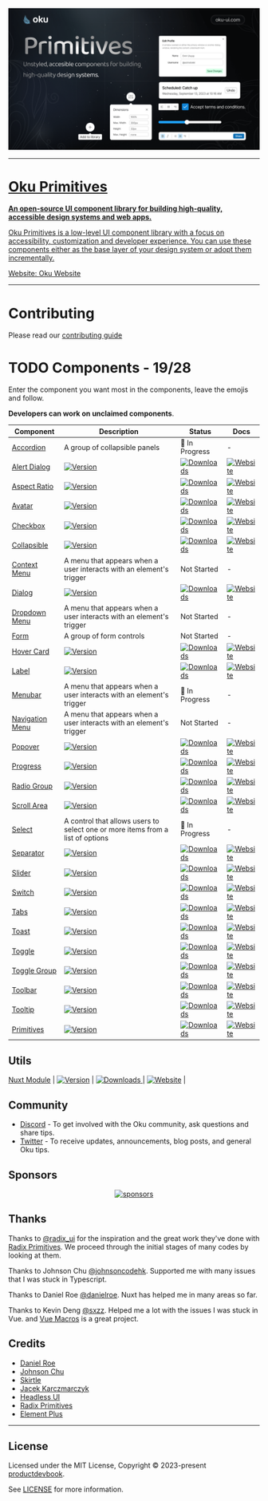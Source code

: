 <a href="https://oku-ui.com">
  <img alt="Oku UI hero image" src="https://github.com/oku-ui/primitives/blob/main/.github/assets/primitives-cover.png?raw=true"
</a>

---

# Oku Primitives

**An open-source UI component library for building high-quality, accessible design systems and web apps.**

Oku Primitives is a low-level UI component library with a focus on accessibility, customization and developer experience. You can use these components either as the base layer of your design system or adopt them incrementally.

Website: [Oku Website](https://oku-ui.com)

---

# Contributing

Please read our [contributing guide](https://github.com/oku-ui/primitives/blob/master/CONTRIBUTING.md)

# TODO Components - 19/28

Enter the component you want most in the components, leave the emojis and follow.

**Developers can work on unclaimed components**.

| Component | Description | Status | Docs |
| --- | --- | --- | --- |
| [Accordion](https://github.com/oku-ui/primitives/issues/3) | A group of collapsible panels | 🚧 In Progress | -  |
| [Alert Dialog](https://oku-ui.com/primitives/components/alert-dialog) | <span><a href="https://www.npmjs.com/package/@oku-ui/alert-dialog "><img src="https://img.shields.io/npm/v/@oku-ui/alert-dialog.svg?style=flat&colorA=18181B&colorB=28CF8D" alt="Version"></a> </span> | <span> <a href="https://www.npmjs.com/package/@oku-ui/alert-dialog"><img src="https://img.shields.io/npm/dm/@oku-ui/alert-dialog.svg?style=flat&colorA=18181B&colorB=28CF8D" alt="Downloads"></a> </span> | <span> <a href="https://oku-ui.com/primitives/components/alert-dialog"><img src="https://img.shields.io/badge/Open%20Documentation-18181B" alt="Website"></a> </span> |
| [Aspect Ratio](https://oku-ui.com/primitives/components/aspect-ratio) | <span><a href="https://www.npmjs.com/package/@oku-ui/aspect-ratio "><img src="https://img.shields.io/npm/v/@oku-ui/aspect-ratio.svg?style=flat&colorA=18181B&colorB=28CF8D" alt="Version"></a> </span> | <span> <a href="https://www.npmjs.com/package/@oku-ui/aspect-ratio"><img src="https://img.shields.io/npm/dm/@oku-ui/aspect-ratio.svg?style=flat&colorA=18181B&colorB=28CF8D" alt="Downloads"></a> </span> | <span> <a href="https://oku-ui.com/primitives/components/aspect-ratio"><img src="https://img.shields.io/badge/Open%20Documentation-18181B" alt="Website"></a> </span> |
| [Avatar](https://oku-ui.com/primitives/components/avatar) | <span><a href="https://www.npmjs.com/package/@oku-ui/avatar "><img src="https://img.shields.io/npm/v/@oku-ui/avatar?style=flat&colorA=18181B&colorB=28CF8D" alt="Version"></a> </span> | <span> <a href="https://www.npmjs.com/package/@oku-ui/avatar"><img src="https://img.shields.io/npm/dm/@oku-ui/avatar?style=flat&colorA=18181B&colorB=28CF8D" alt="Downloads"></a></span> | <span> <a href="https://oku-ui.com/primitives/components/avatar"><img src="https://img.shields.io/badge/Open%20Documentation-18181B" alt="Website"></a> |
| [Checkbox](https://oku-ui.com/primitives/components/checkbox) | <span><a href="https://www.npmjs.com/package/@oku-ui/checkbox "><img src="https://img.shields.io/npm/v/@oku-ui/checkbox?style=flat&colorA=18181B&colorB=28CF8D" alt="Version"></a> </span> | <span> <a href="https://www.npmjs.com/package/@oku-ui/checkbox"> <img src="https://img.shields.io/npm/dm/@oku-ui/checkbox?style=flat&colorA=18181B&colorB=28CF8D" alt="Downloads"> </a> </span> | <span> <a href="https://oku-ui.com/primitives/components/checkbox"><img src="https://img.shields.io/badge/Open%20Documentation-18181B" alt="Website"></a> |
| [Collapsible](https://oku-ui.com/primitives/components/collapsible) | <span><a href="https://www.npmjs.com/package/@oku-ui/collapsible "><img src="https://img.shields.io/npm/v/@oku-ui/collapsible?style=flat&colorA=18181B&colorB=28CF8D" alt="Version"></a> </span> | <span> <a href="https://www.npmjs.com/package/@oku-ui/collapsible"> <img src="https://img.shields.io/npm/dm/@oku-ui/collapsible?style=flat&colorA=18181B&colorB=28CF8D" alt="Downloads"> </a> </span> | <span> <a href="https://oku-ui.com/primitives/components/collapsible"><img src="https://img.shields.io/badge/Open%20Documentation-18181B" alt="Website"></a> |
| [Context Menu](https://github.com/oku-ui/primitives/issues/8) | A menu that appears when a user interacts with an element's trigger | Not Started | -  |
| [Dialog](https://oku-ui.com/primitives/components/dialog) | <span><a href="https://www.npmjs.com/package/@oku-ui/dialog "><img src="https://img.shields.io/npm/v/@oku-ui/dialog?style=flat&colorA=18181B&colorB=28CF8D" alt="Version"></a> </span> | <span> <a href="https://www.npmjs.com/package/@oku-ui/dialog"> <img src="https://img.shields.io/npm/dm/@oku-ui/dialog?style=flat&colorA=18181B&colorB=28CF8D" alt="Downloads"> </a> </span> | <span> <a href="https://oku-ui.com/primitives/components/dialog"><img src="https://img.shields.io/badge/Open%20Documentation-18181B" alt="Website"></a> |
| [Dropdown Menu](https://github.com/oku-ui/primitives/issues/10) | A menu that appears when a user interacts with an element's trigger | Not Started | -  |
| [Form](https://github.com/oku-ui/primitives/issues/11) | A group of form controls | Not Started | -  |
| [Hover Card](https://oku-ui.com/primitives/components/hover-card) | <span><a href="https://www.npmjs.com/package/@oku-ui/hover-card "><img src="https://img.shields.io/npm/v/@oku-ui/hover-card?style=flat&colorA=18181B&colorB=28CF8D" alt="Version"></a> </span> | <span> <a href="https://www.npmjs.com/package/@oku-ui/hover-card"> <img src="https://img.shields.io/npm/dm/@oku-ui/hover-card?style=flat&colorA=18181B&colorB=28CF8D" alt="Downloads"> </a> </span> | <span> <a href="https://oku-ui.com/primitives/components/hover-card"><img src="https://img.shields.io/badge/Open%20Documentation-18181B" alt="Website"></a> |
| [Label](https://oku-ui.com/primitives/components/label) | <span><a href="https://www.npmjs.com/package/@oku-ui/label "><img src="https://img.shields.io/npm/v/@oku-ui/label?style=flat&colorA=18181B&colorB=28CF8D" alt="Version"></a> </span> | <span> <a href="https://www.npmjs.com/package/@oku-ui/label"> <img src="https://img.shields.io/npm/dm/@oku-ui/label?style=flat&colorA=18181B&colorB=28CF8D" alt="Downloads"> </a> </span> | <span> <a href="https://oku-ui.com/primitives/components/label"><img src="https://img.shields.io/badge/Open%20Documentation-18181B" alt="Website"></a> |
| [Menubar](https://github.com/oku-ui/primitives/issues/13) | A menu that appears when a user interacts with an element's trigger | 🚧 In Progress | -  |
| [Navigation Menu](https://github.com/oku-ui/primitives/issues/14) | A menu that appears when a user interacts with an element's trigger | Not Started | -  |
| [Popover](https://oku-ui.com/primitives/components/popover) | <span><a href="https://www.npmjs.com/package/@oku-ui/popover "><img src="https://img.shields.io/npm/v/@oku-ui/popover?style=flat&colorA=18181B&colorB=28CF8D" alt="Version"></a> </span> | <span> <a href="https://www.npmjs.com/package/@oku-ui/popover"> <img src="https://img.shields.io/npm/dm/@oku-ui/popover?style=flat&colorA=18181B&colorB=28CF8D" alt="Downloads"> </a> </span> | <span> <a href="https://oku-ui.com/primitives/components/popover"><img src="https://img.shields.io/badge/Open%20Documentation-18181B" alt="Website"></a> </span> |
| [Progress](https://oku-ui.com/primitives/components/progress) | <span><a href="https://www.npmjs.com/package/@oku-ui/progress "><img src="https://img.shields.io/npm/v/@oku-ui/progress?style=flat&colorA=18181B&colorB=28CF8D" alt="Version"></a> </span> | <span> <a href="https://www.npmjs.com/package/@oku-ui/progress"> <img src="https://img.shields.io/npm/dm/@oku-ui/progress?style=flat&colorA=18181B&colorB=28CF8D" alt="Downloads"> </a> </span> | <span> <a href="https://oku-ui.com/primitives/components/progress"><img src="https://img.shields.io/badge/Open%20Documentation-18181B" alt="Website"></a> </span> |
| [Radio Group](https://oku-ui.com/primitives/components/radio-group) | <span><a href="https://www.npmjs.com/package/@oku-ui/radio-group "><img src="https://img.shields.io/npm/v/@oku-ui/radio-group?style=flat&colorA=18181B&colorB=28CF8D" alt="Version"></a> </span> | <span> <a href="https://www.npmjs.com/package/@oku-ui/radio-group"> <img src="https://img.shields.io/npm/dm/@oku-ui/radio-group?style=flat&colorA=18181B&colorB=28CF8D" alt="Downloads"> </a> </span> | <span> <a href="https://oku-ui.com/primitives/components/radio-group"><img src="https://img.shields.io/badge/Open%20Documentation-18181B" alt="Website"></a> </span> |
| [Scroll Area](https://oku-ui.com/primitives/components/scroll-area) | <span><a href="https://www.npmjs.com/package/@oku-ui/scroll-area "><img src="https://img.shields.io/npm/v/@oku-ui/scroll-area?style=flat&colorA=18181B&colorB=28CF8D" alt="Version"></a> </span> | <span> <a href="https://www.npmjs.com/package/@oku-ui/scroll-area"> <img src="https://img.shields.io/npm/dm/@oku-ui/scroll-area?style=flat&colorA=18181B&colorB=28CF8D" alt="Downloads"> </a> </span> | <span> <a href="https://oku-ui.com/primitives/components/scroll-area"><img src="https://img.shields.io/badge/Open%20Documentation-18181B" alt="Website"></a> </span> |
| [Select](https://github.com/oku-ui/primitives/issues/19) | A control that allows users to select one or more items from a list of options | 🚧 In Progress | -  |
| [Separator](https://oku-ui.com/primitives/components/separator) | <span><a href="https://www.npmjs.com/package/@oku-ui/separator "><img src="https://img.shields.io/npm/v/@oku-ui/separator?style=flat&colorA=18181B&colorB=28CF8D" alt="Version"></a> </span> | <span> <a href="https://www.npmjs.com/package/@oku-ui/separator"> <img src="https://img.shields.io/npm/dm/@oku-ui/separator?style=flat&colorA=18181B&colorB=28CF8D" alt="Downloads"> </a> </span> | <span> <a href="https://oku-ui.com/primitives/components/separator"><img src="https://img.shields.io/badge/Open%20Documentation-18181B" alt="Website"></a> </span> |
| [Slider](https://oku-ui.com/primitives/components/slider) | <span><a href="https://www.npmjs.com/package/@oku-ui/slider "><img src="https://img.shields.io/npm/v/@oku-ui/slider?style=flat&colorA=18181B&colorB=28CF8D" alt="Version"></a> </span> | <span> <a href="https://www.npmjs.com/package/@oku-ui/slider"> <img src="https://img.shields.io/npm/dm/@oku-ui/slider?style=flat&colorA=18181B&colorB=28CF8D" alt="Downloads"> </a> </span> | <span> <a href="https://oku-ui.com/primitives/components/slider"><img src="https://img.shields.io/badge/Open%20Documentation-18181B" alt="Website"></a> </span> |
| [Switch](https://oku-ui.com/primitives/components/switch) | <span><a href="https://www.npmjs.com/package/@oku-ui/switch "><img src="https://img.shields.io/npm/v/@oku-ui/switch?style=flat&colorA=18181B&colorB=28CF8D" alt="Version"></a> </span> | <span> <a href="https://www.npmjs.com/package/@oku-ui/switch"> <img src="https://img.shields.io/npm/dm/@oku-ui/switch?style=flat&colorA=18181B&colorB=28CF8D" alt="Downloads"> </a> </span> | <span> <a href="https://oku-ui.com/primitives/components/slider"><img src="https://img.shields.io/badge/Open%20Documentation-18181B" alt="Website"></a> </span> |
| [Tabs](https://oku-ui.com/primitives/components/tabs) | <span><a href="https://www.npmjs.com/package/@oku-ui/tabs "><img src="https://img.shields.io/npm/v/@oku-ui/tabs?style=flat&colorA=18181B&colorB=28CF8D" alt="Version"></a> </span> | <span> <a href="https://www.npmjs.com/package/@oku-ui/tabs"> <img src="https://img.shields.io/npm/dm/@oku-ui/tabs?style=flat&colorA=18181B&colorB=28CF8D" alt="Downloads"> </a> </span> | <span> <a href="https://oku-ui.com/primitives/components/slider"><img src="https://img.shields.io/badge/Open%20Documentation-18181B" alt="Website"></a> </span> |
| [Toast](https://oku-ui.com/primitives/components/toast) | <span><a href="https://www.npmjs.com/package/@oku-ui/toast "><img src="https://img.shields.io/npm/v/@oku-ui/toast?style=flat&colorA=18181B&colorB=28CF8D" alt="Version"></a> </span> | <span> <a href="https://www.npmjs.com/package/@oku-ui/toast"> <img src="https://img.shields.io/npm/dm/@oku-ui/toast?style=flat&colorA=18181B&colorB=28CF8D" alt="Downloads"> </a> </span> | <span> <a href="https://oku-ui.com/primitives/components/toast"><img src="https://img.shields.io/badge/Open%20Documentation-18181B" alt="Website"></a> </span> |
| [Toggle](https://oku-ui.com/primitives/components/toggle) | <span><a href="https://www.npmjs.com/package/@oku-ui/toggle "><img src="https://img.shields.io/npm/v/@oku-ui/toggle?style=flat&colorA=18181B&colorB=28CF8D" alt="Version"></a> </span> | <span> <a href="https://www.npmjs.com/package/@oku-ui/toggle"> <img src="https://img.shields.io/npm/dm/@oku-ui/toggle?style=flat&colorA=18181B&colorB=28CF8D" alt="Downloads"> </a> </span> | <span> <a href="https://oku-ui.com/primitives/components/toggle"><img src="https://img.shields.io/badge/Open%20Documentation-18181B" alt="Website"></a> </span> |
| [Toggle Group](https://oku-ui.com/primitives/components/toggle-group) | <span><a href="https://www.npmjs.com/package/@oku-ui/toggle-group "><img src="https://img.shields.io/npm/v/@oku-ui/toggle-group?style=flat&colorA=18181B&colorB=28CF8D" alt="Version"></a> </span> | <span> <a href="https://www.npmjs.com/package/@oku-ui/toggle-group"> <img src="https://img.shields.io/npm/dm/@oku-ui/toggle-group?style=flat&colorA=18181B&colorB=28CF8D" alt="Downloads"> </a> </span> | <span> <a href="https://oku-ui.com/primitives/components/slider"><img src="https://img.shields.io/badge/Open%20Documentation-18181B" alt="Website"></a> </span> |
| [Toolbar](https://oku-ui.com/primitives/components/toolbar) | <span><a href="https://www.npmjs.com/package/@oku-ui/toolbar "><img src="https://img.shields.io/npm/v/@oku-ui/toolbar?style=flat&colorA=18181B&colorB=28CF8D" alt="Version"></a> </span> | <span> <a href="https://www.npmjs.com/package/@oku-ui/toolbar"> <img src="https://img.shields.io/npm/dm/@oku-ui/switch?style=flat&colorA=18181B&colorB=28CF8D" alt="Downloads"> </a> </span> | <span> <a href="https://oku-ui.com/primitives/components/toolbar"><img src="https://img.shields.io/badge/Open%20Documentation-18181B" alt="Website"></a> </span> |
| [Tooltip](https://oku-ui.com/primitives/components/tooltip) | <span><a href="https://www.npmjs.com/package/@oku-ui/tooltip "><img src="https://img.shields.io/npm/v/@oku-ui/tooltip?style=flat&colorA=18181B&colorB=28CF8D" alt="Version"></a> </span> | <span> <a href="https://www.npmjs.com/package/@oku-ui/tooltip"> <img src="https://img.shields.io/npm/dm/@oku-ui/tooltip?style=flat&colorA=18181B&colorB=28CF8D" alt="Downloads"> </a> </span> | <span> <a href="https://oku-ui.com/primitives/components/tooltip"><img src="https://img.shields.io/badge/Open%20Documentation-18181B" alt="Website"></a> </span> |
[Primitives](https://oku-ui.com/primitives) | <span><a href="https://www.npmjs.com/package/@oku-ui/primitives "><img src="https://img.shields.io/npm/v/@oku-ui/primitives?style=flat&colorA=18181B&colorB=28CF8D" alt="Version"></a> </span> | <span> <a href="https://www.npmjs.com/package/@oku-ui/primitives"> <img src="https://img.shields.io/npm/dm/@oku-ui/primitives?style=flat&colorA=18181B&colorB=28CF8D" alt="Downloads"> </a> </span> | <span> <a href="https://oku-ui.com/primitives/components/primitives"><img src="https://img.shields.io/badge/Open%20Documentation-18181B" alt="Website"></a> </span> |


## Utils

[Nuxt Module](https://oku-ui.com/primitives/introduction/nuxt) | <span><a href="https://www.npmjs.com/package/@oku-ui/primitives-nuxt"><img src="https://img.shields.io/npm/v/@oku-ui/primitives-nuxt?style=flat&colorA=18181B&colorB=28CF8D" alt="Version"></a> </span> | <span> <a href="https://www.npmjs.com/package/@oku-ui/primitives-nuxt"> <img src="https://img.shields.io/npm/dm/@oku-ui/primitives-nuxt?style=flat&colorA=18181B&colorB=28CF8D" alt="Downloads"> </a> </span> | <span> <a href="ttps://oku-ui.com/primitives/introduction/nuxt"><img src="https://img.shields.io/badge/Open%20Documentation-18181B" alt="Website"></a> </span> |

## Community

- [Discord](https://chat.productdevbook.com) - To get involved with the Oku community, ask questions and share tips.
- [Twitter](https://twitter.com/oku_ui) - To receive updates, announcements, blog posts, and general Oku tips.

## Sponsors

<p align="center">
  <a href="https://cdn.jsdelivr.net/gh/productdevbook/static/sponsors.svg">
    <img alt="sponsors" src='https://cdn.jsdelivr.net/gh/productdevbook/static/sponsors.svg'/>
  </a>
</p>


## Thanks

Thanks to [@radix_ui](https://github.com/radix-ui/primitives) for the inspiration and the great work they've done with [Radix Primitives](https://radix-ui.com). We proceed through the initial stages of many codes by looking at them.

Thanks to Johnson Chu [@johnsoncodehk](https://github.com/johnsoncodehk). Supported me with many issues that I was stuck in Typescript.

Thanks to Daniel Roe [@danielroe](https://github.com/danielroe). Nuxt has helped me in many areas so far.

Thanks to Kevin Deng [@sxzz](https://github.com/sxzz). Helped me a lot with the issues I was stuck in Vue. and [Vue Macros](https://vue-macros.sxzz.moe) is a great project.

## Credits

- [Daniel Roe](https://github.com/danielroe)
- [Johnson Chu](https://github.com/johnsoncodehk)
- [Skirtle](https://github.com/skirtles-code)
- [Jacek Karczmarczyk](https://github.com/jacekkarczmarczyk)
- [Headless UI](https://headlessui.com/)
- [Radix Primitives](https://radix-ui.com/)
- [Element Plus](https://github.com/element-plus/element-plus)

---

## License

Licensed under the MIT License, Copyright © 2023-present [productdevbook](https://twitter.com/productdevbook).

See [LICENSE](./LICENSE) for more information.

